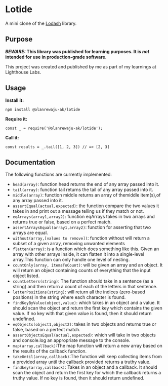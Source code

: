 # Lotide

A mini clone of the [Lodash](https://lodash.com) library.

## Purpose

**_BEWARE:_ This library was published for learning purposes. It is _not_ intended for use in production-grade software.**

This project was created and published by me as part of my learnings at Lighthouse Labs.

## Usage

**Install it:**

`npm install @olanrewaju-ak/lotide`

**Require it:**

`const _ = require('@olanrewaju-ak/lotide');`

**Call it:**

`const results = _.tail([1, 2, 3]) // => [2, 3]`

## Documentation

The following functions are currently implemented:

- `head(array)`: function head returns the end of any array passed into it.
- `tail(array)`: function tail returns the tail of any array passed into it.
- `middle(array)`: function middle returns an array of themiddle item(s),of any array passed into it.
- `assertEqual(actual,expected)`: the function compare the two values it takes in and print out a message telling us if they match or not.
- `eqArrays(array1,array2)`: function eqArrays takes in two arrays and returns true or false, based on a perfect match.
- `assertArraysEqual(array1,array2)`: function for asserting that two arrays are equal.
- `without(array,[values to remove])`: function without will return a subset of a given array, removing unwanted elements
- `flatten(array)`: is a function which does something like this. Given an array with other arrays inside, it can flatten it into a single-level array.This function can only handle one level of nesting.
- `countOnly(array, itemsToCount)`: will be given an array and an object. It will return an object containing counts of everything that the input object listed.
- `countLetters(string)`: The function should take in a sentence (as a string) and then return a count of each of the letters in that sentence.
- `letterPositions(string)`: will return all the indices (zero-based positions) in the string where each character is found.
- `findKeyByValue(object,value)`: which takes in an object and a value. It should scan the object and return the first key which contains the given value. If no key with that given value is found, then it should return undefined.
- `eqObjects(object1,object2)`: takes in two objects and returns true or false, based on a perfect match.
- `assertObjectsEqual(actual,expected)`: which will take in two objects and console.log an appropriate message to the console.
- `map(array,callback)`:The map function will return a new array based on the results of the callback function.
- `takeUntil(array,callback)`:The function will keep collecting items from a provided array until the callback provided returns a truthy value.
- `findkey(array,callback)`: Takes in an object and a callback. It should scan the object and return the first key for which the callback returns a truthy value. If no key is found, then it should return undefined.
